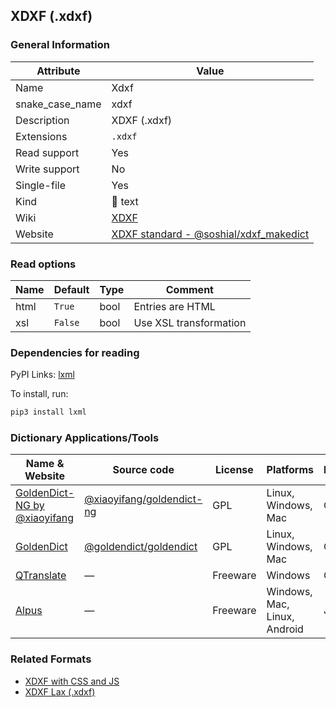 ## XDXF (.xdxf)

### General Information

| Attribute       | Value                                                                                                          |
| --------------- | -------------------------------------------------------------------------------------------------------------- |
| Name            | Xdxf                                                                                                           |
| snake_case_name | xdxf                                                                                                           |
| Description     | XDXF (.xdxf)                                                                                                   |
| Extensions      | `.xdxf`                                                                                                        |
| Read support    | Yes                                                                                                            |
| Write support   | No                                                                                                             |
| Single-file     | Yes                                                                                                            |
| Kind            | 📝 text                                                                                                         |
| Wiki            | [XDXF](https://en.wikipedia.org/wiki/XDXF)                                                                     |
| Website         | [XDXF standard - @soshial/xdxf_makedict](https://github.com/soshial/xdxf_makedict/tree/master/format_standard) |

### Read options

| Name | Default | Type | Comment                |
| ---- | ------- | ---- | ---------------------- |
| html | `True`  | bool | Entries are HTML       |
| xsl  | `False` | bool | Use XSL transformation |

### Dependencies for reading

PyPI Links: [lxml](https://pypi.org/project/lxml)

To install, run:

```sh
pip3 install lxml
```

### Dictionary Applications/Tools

| Name & Website                                                              | Source code                                                              | License  | Platforms                    | Language |
| --------------------------------------------------------------------------- | ------------------------------------------------------------------------ | -------- | ---------------------------- | -------- |
| [GoldenDict-NG by @xiaoyifang](https://xiaoyifang.github.io/goldendict-ng/) | [@xiaoyifang/goldendict-ng](https://github.com/xiaoyifang/goldendict-ng) | GPL      | Linux, Windows, Mac          | C++      |
| [GoldenDict](http://goldendict.org/)                                        | [@goldendict/goldendict](https://github.com/goldendict/goldendict)       | GPL      | Linux, Windows, Mac          | C++      |
| [QTranslate](https://qtranslate.en.lo4d.com/windows)                        | ―                                                                        | Freeware | Windows                      | C++      |
| [Alpus](https://alpusapp.com/)                                              | ―                                                                        | Freeware | Windows, Mac, Linux, Android | Java     |

### Related Formats

- [XDXF with CSS and JS](./xdxf_css.md)
- [XDXF Lax (.xdxf)](./xdxf_lax.md)
